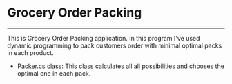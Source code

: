 # Grocery Order Packing
------------------
This is Grocery Order Packing application. 
In this program I've used dynamic programming to pack customers order with minimal optimal packs in each product. 

- Packer.cs class:
   This class calculates all all possibilities and chooses the optimal one in each pack.